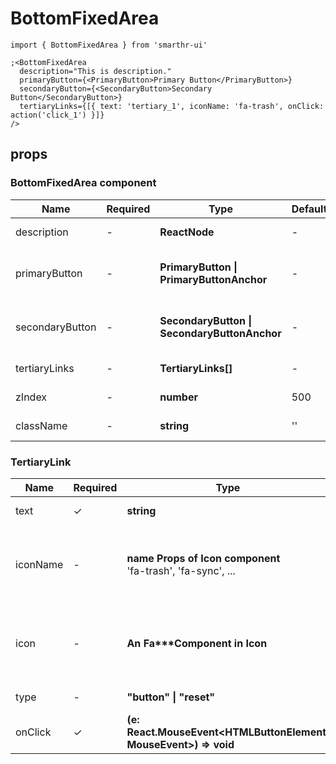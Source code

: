 # BottomFixedArea

```tsx
import { BottomFixedArea } from 'smarthr-ui'

;<BottomFixedArea
  description="This is description."
  primaryButton={<PrimaryButton>Primary Button</PrimaryButton>}
  secondaryButton={<SecondaryButton>Secondary Button</SecondaryButton>}
  tertiaryLinks={[{ text: 'tertiary_1', iconName: 'fa-trash', onClick: action('click_1') }]}
/>
```

## props

### BottomFixedArea component

| Name            | Required | Type                                             | DefaultValue | Description                                                     |
| --------------- | -------- | ------------------------------------------------ | ------------ | --------------------------------------------------------------- |
| description     | -        | **ReactNode**                                    | -            | The Description of this area.                                   |
| primaryButton   | -        | **PrimaryButton &#124; PrimaryButtonAnchor**     | -            | This is for PrimaryButton or PrimaryButtonAnchor component.     |
| secondaryButton | -        | **SecondaryButton &#124; SecondaryButtonAnchor** | -            | This is for SecondaryButton or SecondaryButtonAnchor component. |
| tertiaryLinks   | -        | **TertiaryLinks[]**                              | -            | Array of tertiaryLink props.                                    |
| zIndex          | -        | **number**                                       | 500          | The z-index of this component                                   |
| className       | -        | **string**                                       | ''           | The className of this component                                 |

### TertiaryLink

| Name     | Required | Type                                                             | DefaultValue | Description                                                                        |
| -------- | -------- | ---------------------------------------------------------------- | ------------ | ---------------------------------------------------------------------------------- |
| text     | ✓        | **string**                                                       | -            | The text of tertiaryLink                                                           |
| iconName | -        | **name Props of Icon component** <br> 'fa-trash', 'fa-sync', ... | -            | **[DEPRECATED]** Set the name of the icon to be displayed next to the button text. |
| icon     | -        | **An Fa\*\*\*Component in Icon**                                 | -            | Set a Fa\*\*\*Icon component to be displayed next to the button text.              |
| type     | -        | **"button" &#124; "reset"**                                      | "button"     | type for component.                                                                |
| onClick  | ✓        | **(e: React.MouseEvent<HTMLButtonElement, MouseEvent>) => void** | -            | Fired when the tertiaryLink is clicked                                             |
